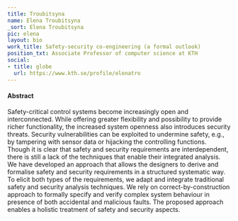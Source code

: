 ```yaml
---
title: Troubitsyna
name: Elena Troubitsyna
_sort: Elena Troubitsyna
pic: elena
layout: bio
work_title: Safety-security co-engineering (a formal outlook)
position_txt: Associate Professor of computer science at KTH
social:
- title: globe
  url: https://www.kth.se/profile/elenatro
---
```



#### Abstract
Safety-critical control systems become increasingly open and
interconnected. While offering greater flexibility and possibility to provide richer functionality, the increased system openness also introduces security threats. Security vulnerabilities can be exploited to undermine safety, e.g., by tampering with sensor data or hijacking the controlling functions. Though it is clear that safety and security requirements are interdependent, there is still a lack of the techniques that enable their integrated analysis.  We have developed an approach that allows the designers to derive and formalise safety and security requirements in a structured systematic way. To elicit both types of the requirements, we adapt and integrate
traditional safety and security analysis techniques. We rely on correct-by-construction approach to formally specify and verify complex system behaviour in presence of both accidental and malicious faults. The proposed approach enables a holistic treatment of safety and security aspects. 


